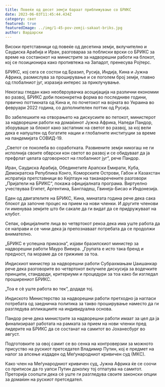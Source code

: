 ```yaml
---
title: Повеќе од десет земји бараат приближување со БРИКС
date: 2023-06-03T11:45:44.434Z
category: свет
featured: true
featuredImage: ../img/1-45-pov-zemji-sakaat-briks.jpg
author: Вардарски
---
```

Високи претставници од повеќе од десетина земји, вклучително и Саудиска Арабија и Иран, разговараа за поблиски врски со БРИКС за време на состанокот на министрите за надворешни работи на блокот, кој се позиционира како противтежа на Западот, пренесува Ројтерс.

БРИКС, кој сега се состои од Бразил, Русија, Индија, Кина и Јужна Африка, размислува за проширување и се поголем број земји, главно од глобалниот југ, изразија интерес за приклучување.

Некогаш гледан како необврзувачка асоцијација на различни економии во развој, БРИКС доби поконкретна форма во последниве години, првично поттикната од Кина и, по почетокот на војната во Украина во февруари 2022 година, со дополнителен поттик од Русија.

Во забелешките на отворањето на дискусиите во петокот, министерот за надворешни работи на домаќинот Јужна Африка, Наледи Пандор, зборуваше за блокот како застапник на светот во развој, за кој вели дека е напуштен од богатите нации и глобалните институции за време на пандемијата СОВИД-19.

„Светот се поколеба во соработката. Развиените земји никогаш не ги исполнија своите обврски кон светот во развој и се обидуваат да ја префрлат целата одговорност на глобалниот југ“, рече Пандор.

Иран, Саудиска Арабија, Обединетите Арапски Емирати, Куба, Демократска Република Конго, Коморските Острови, Габон и Казахстан испратија претставници во Кејптаун на таканаречените разговори „Пријатели на БРИКС“, покажа официјалната програма. Виртуелно учествуваа Египет, Аргентина, Бангладеш, Гвинеја-Бисао и Индонезија.

Еден од двигателите на БРИКС, Кина, минатата година рече дека сака блокот да започне процес на прием на нови членки. И другите членови ги именуваа земјите што би сакале да ги видат да се придружуваат на клубот.

Сепак, официјалните лица во четвртокот рекоа дека има уште работа да се направи и се чини дека ја препознаваат потребата да се продолжи внимателно.

„БРИКС е успешна приказна“, изјави бразилскиот министер за надворешни работи Мауро Виеира. „Групата е исто така бренд и предност, па мораме да се грижиме за тоа.

Индискиот министер за надворешни работи Субрахмањам Џаишанкар рече дека разговорите во четвртокот вклучиле дискусија за водечките принципи, стандарди, критериуми и процедури за тоа како би изгледал проширениот БРИКС.

„Тоа е сè уште работа во тек“, додаде тој.

Индиското Министерство за надворешни работи претходно ја нагласи потребата од заедничка политика за такво проширување наместо да ги разгледува апликациите на индивидуална основа.

Пандор рече дека министрите за надворешни работи имаат за цел да ја финализираат работата на рамката за прием на нови членки пред лидерите на БРИКС да се состанат на самитот во Јоханесбург во август.

Подготовките за овој самит се во сенка на контроверзии за можното присуство на рускиот претседател Владимир Путин, кој е предмет на налог за апсење издаден од Меѓународниот кривичен суд (МКС).

Како член на Меѓународниот кривичен суд, Јужна Африка ќе се соочи со притисок да го уапси Путин доколку тој отпатува на самитот. Преторија соопшти дека сè уште ги разгледува своите законски опции за домаќин на рускиот претседател.